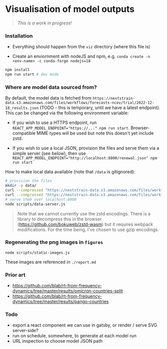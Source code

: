 # Visualisation of model outputs

> _This is a work in progress!_

### Installation

* Everything should happen from the `viz` directory (where this file is)

* Create an enviornment with nodeJS and npm, e.g. 
`conda create -n <env-name> -c conda-forge nodejs=18`

```sh
npm install 
npm run start # dev mode
```

### Where are model data sourced from?

By default, the model data is fetched from `https://nextstrain-data.s3.amazonaws.com/files/workflows/forecasts-ncov/trial/2022-12-18_results.json` (TODO - this is temporary, until we have a latest endpoint).
This can be changed via the following environment variable:

* If you wish to use a HTTPS endpoint, run `REACT_APP_MODEL_ENDPOINT="https://..." npm run start`. Browser-compatible MIME types will be used but note this doesn't yet include zstd.

* If you wish to use a local JSON, provision the files and serve them via a simple server (see below), then use `REACT_APP_MODEL_ENDPOINT="http://localhost:8000/renewal.json" npm run start`

How to make local data available (note that `/data` is gitignored):

```sh
# provision the files
mkdir -p data/
curl --compressed "https://nextstrain-data.s3.amazonaws.com/files/workflows/forecasts-ncov/gisaid/nextstrain_clades/global/renewal/latest_results.json" --output data/renewal.json
curl --compressed "https://nextstrain-data.s3.amazonaws.com/files/workflows/forecasts-ncov/gisaid/nextstrain_clades/global/mlr/latest_results.json" --output data/mlr.json
# serve them over localhost:8000
node scripts/data-server.js
```

> Note that we cannot currently use the zstd encodings. There is a library to decompress this in the browser (https://github.com/bokuweb/zstd-wasm) but it requires webpack modifications. For the time being, I've chosen to use gzip encodings. 

### Regenerating the png images in `figures`

`node scripts/static-images.js`

These images are referenced in `./report.md`

### Prior art

* https://github.com/blab/rt-from-frequency-dynamics/tree/master/results/omicron-countries-split
* https://github.com/blab/rt-from-frequency-dynamics/tree/master/results/pango-countries

### Todo

* export a react component we can use in gatsby, or render / serve SVG server-side?
* run on schedule, somewhere, to generate at each model run
* URL inspection to choose model JSON path

